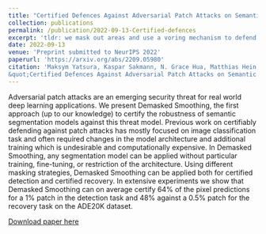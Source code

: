 ```yaml
---
title: "Certified Defences Against Adversarial Patch Attacks on Semantic Segmentation"
collection: publications
permalink: /publication/2022-09-13-Certified-defences
excerpt: 'tldr: we mask out areas and use a voring mechanism to defend certifiably against patch attacks.'
date: 2022-09-13
venue: 'Preprint submitted to NeurIPS 2022'
paperurl: 'https://arxiv.org/abs/2209.05980'
citation: 'Maksym Yatsura, Kaspar Sakmann, N. Grace Hua, Matthias Hein, Jan Hendrik Metzen (2022). 
&quot;Certified Defences Against Adversarial Patch Attacks on Semantic Segmentation.&quot; <i>arXiv:2209.05980</i>'
---
```


Adversarial patch attacks are an emerging security threat for real world deep learning applications. 
We present Demasked Smoothing, the first approach (up to our knowledge) to certify the robustness of 
semantic segmentation models against this threat model. Previous work on certifiably defending against 
patch attacks has mostly focused on image classification task and often required changes in the model 
architecture and additional training which is undesirable and computationally expensive. In Demasked 
Smoothing, any segmentation model can be applied without particular training, fine-tuning, or restriction 
of the architecture. Using different masking strategies, Demasked Smoothing can be applied both for 
certified detection and certified recovery. In extensive experiments we show that Demasked Smoothing 
can on average certify 64% of the pixel predictions for a 1% patch in the detection task and 48% 
against a 0.5% patch for the recovery task on the ADE20K dataset.


[Download paper here](https://arxiv.org/pdf/2209.05980)

